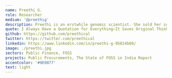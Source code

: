 ```yaml
---
name: Preethi G.
role: Researcher
medium: '@preethig'
description: Preethi is an erstwhile genomic scientist. She sold her soul to the pharmaceutical industry for over five years. Since then she has been living a peregrine ife between a cabin in the woods near the Atlantic Ocean and the mountains in India. Right now she is puttering with datascience at CivicDataLab and finding new ways to use open government data toward bettering public health. She is particularly interested in starting life from scratch and the effort and resources it takes to set up a house.
quote: I Always Have a Quotation for Everything—It Saves Original Thinking.
github: https://github.com/preethical
twitter: https://twitter.com/preethical
linkedin: https://www.linkedin.com/in/preethi-g-95814b60/
image: ./preethi.jpg
sectors: Public Finance, FOSS
projects: Public Procurements, The State of FOSS in India Report
accentcolor: '#9E0877'
text: light
---
```

